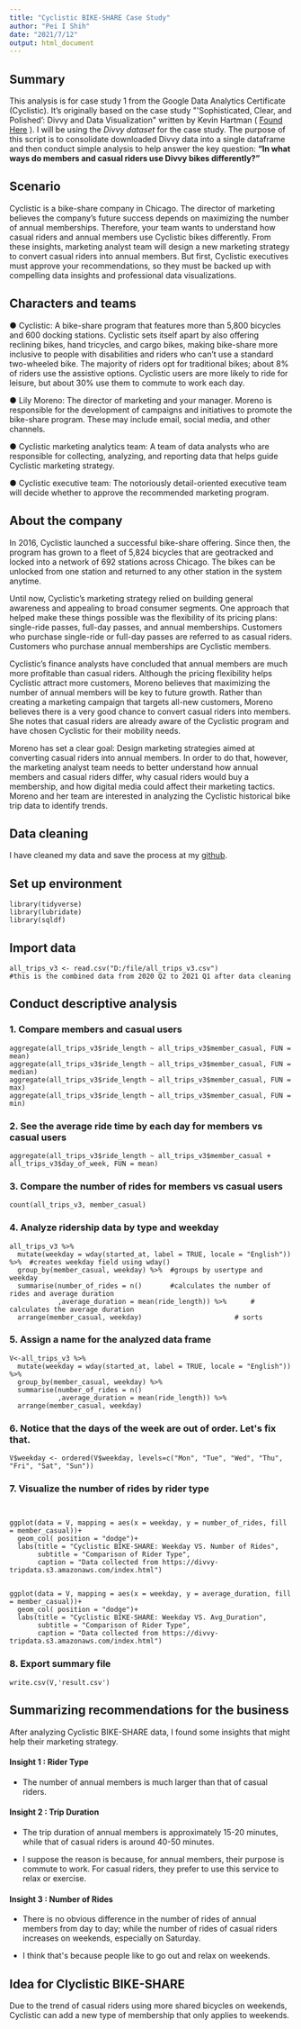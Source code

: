 ```yaml
---
title: "Cyclistic BIKE-SHARE Case Study"
author: "Pei I Shih"
date: "2021/7/12"
output: html_document
---
```


## Summary
This analysis is for case study 1 from the Google Data Analytics Certificate (Cyclistic).  It’s originally based on the case study "'Sophisticated, Clear, and Polished’: Divvy and Data Visualization" written by Kevin Hartman ( [Found Here](https://artscience.blog/home/divvy-dataviz-case-study) ). I will be using the *Divvy dataset* for the case study. The purpose of this script is to consolidate downloaded Divvy data into a single dataframe and then conduct simple analysis to help answer the key question: **“In what ways do members and casual riders use Divvy bikes differently?”**

## Scenario 
Cyclistic is a bike-share company in Chicago. The director of marketing believes the company’s future success depends on maximizing the number of annual memberships. Therefore, your team wants to understand how casual riders and annual members use Cyclistic bikes differently. From these insights, marketing analyst team will design a new marketing strategy to convert casual riders into annual members. But first, Cyclistic executives must approve your recommendations, so they must be backed up with compelling data insights and professional data visualizations.

## Characters and teams
●	Cyclistic: A bike-share program that features more than 5,800 bicycles and 600 docking stations. Cyclistic sets itself apart by also offering reclining bikes, hand tricycles, and cargo bikes, making bike-share more inclusive to people with disabilities and riders who can’t use a standard two-wheeled bike. The majority of riders opt for traditional bikes; about 8% of riders use the assistive options. Cyclistic users are more likely to ride for leisure, but about 30% use them to commute to work each day.

●	Lily Moreno: The director of marketing and your manager. Moreno is responsible for the development of campaigns and initiatives to promote the bike-share program. These may include email, social media, and other channels.

●	Cyclistic marketing analytics team: A team of data analysts who are responsible for collecting, analyzing, and reporting data that helps guide Cyclistic marketing strategy. 

●	Cyclistic executive team: The notoriously detail-oriented executive team will decide whether to approve the recommended marketing program.

## About the company
In 2016, Cyclistic launched a successful bike-share offering. Since then, the program has grown to a fleet of 5,824 bicycles that are geotracked and locked into a network of 692 stations across Chicago. The bikes can be unlocked from one station and returned to any other station in the system anytime.

Until now, Cyclistic’s marketing strategy relied on building general awareness and appealing to broad consumer segments. One approach that helped make these things possible was the flexibility of its pricing plans: single-ride passes, full-day passes, and annual memberships. Customers who purchase single-ride or full-day passes are referred to as casual riders. Customers who purchase annual memberships are Cyclistic members.

Cyclistic’s finance analysts have concluded that annual members are much more profitable than casual riders. Although the pricing flexibility helps Cyclistic attract more customers, Moreno believes that maximizing the number of annual members will be key to future growth. Rather than creating a marketing campaign that targets all-new customers, Moreno believes there is a very good chance to convert casual riders into members. She notes that casual riders are already aware of the Cyclistic program and have chosen Cyclistic for their mobility needs.

Moreno has set a clear goal: Design marketing strategies aimed at converting casual riders into annual members. In order to do that, however, the marketing analyst team needs to better understand how annual members and casual riders differ, why casual riders would buy a membership, and how digital media could affect their marketing tactics. Moreno and her team are interested in analyzing the Cyclistic historical bike trip data to identify trends.

## Data cleaning
I have cleaned my data and save the process at my [github](https://github.com/Pei-I/MyPortfolio/blob/main/cyclistic.R). 

## Set up environment
```{r}
library(tidyverse)
library(lubridate)
library(sqldf)
```

## Import data
```{r}
all_trips_v3 <- read.csv("D:/file/all_trips_v3.csv")
#this is the combined data from 2020 Q2 to 2021 Q1 after data cleaning
```

## Conduct descriptive analysis


### 1. Compare members and casual users

```{r}
aggregate(all_trips_v3$ride_length ~ all_trips_v3$member_casual, FUN = mean)
aggregate(all_trips_v3$ride_length ~ all_trips_v3$member_casual, FUN = median)
aggregate(all_trips_v3$ride_length ~ all_trips_v3$member_casual, FUN = max)
aggregate(all_trips_v3$ride_length ~ all_trips_v3$member_casual, FUN = min)

```

### 2. See the average ride time by each day for members vs casual users

```{r}
aggregate(all_trips_v3$ride_length ~ all_trips_v3$member_casual + all_trips_v3$day_of_week, FUN = mean)
```

### 3. Compare the number of rides for members vs casual users 
```{r}
count(all_trips_v3, member_casual)
```

### 4. Analyze ridership data by type and weekday

```{r}
all_trips_v3 %>% 
  mutate(weekday = wday(started_at, label = TRUE, locale = "English")) %>%  #creates weekday field using wday()
  group_by(member_casual, weekday) %>%  #groups by usertype and weekday
  summarise(number_of_rides = n()		#calculates the number of rides and average duration 
            ,average_duration = mean(ride_length)) %>% 		# calculates the average duration
  arrange(member_casual, weekday)						# sorts

```


### 5. Assign a name for the analyzed data frame

```{r}
V<-all_trips_v3 %>% 
  mutate(weekday = wday(started_at, label = TRUE, locale = "English")) %>% 
  group_by(member_casual, weekday) %>% 
  summarise(number_of_rides = n()
            ,average_duration = mean(ride_length)) %>% 
  arrange(member_casual, weekday)    
```

### 6. Notice that the days of the week are out of order. Let's fix that.

```{r}
V$weekday <- ordered(V$weekday, levels=c("Mon", "Tue", "Wed", "Thu", "Fri", "Sat", "Sun"))

```


### 7. Visualize the number of rides by rider type

```{r}


ggplot(data = V, mapping = aes(x = weekday, y = number_of_rides, fill = member_casual))+
  geom_col( position = "dodge")+
  labs(title = "Cyclistic BIKE-SHARE: Weekday VS. Number of Rides", 
       subtitle = "Comparison of Rider Type", 
       caption = "Data collected from https://divvy-tripdata.s3.amazonaws.com/index.html")


ggplot(data = V, mapping = aes(x = weekday, y = average_duration, fill = member_casual))+
  geom_col( position = "dodge")+
  labs(title = "Cyclistic BIKE-SHARE: Weekday VS. Avg_Duration", 
       subtitle = "Comparison of Rider Type", 
       caption = "Data collected from https://divvy-tripdata.s3.amazonaws.com/index.html")
```

### 8. Export summary file

```{r}
write.csv(V,'result.csv')
```

## Summarizing recommendations for the business
After analyzing Cyclistic BIKE-SHARE data, I found some insights that might help their marketing strategy.


#### **Insight 1 : Rider Type** 

* The number of annual members is much larger than that of casual riders. 

#### **Insight 2 : Trip Duration**

* The trip duration of annual members is approximately 15-20 minutes, while that of casual riders is around 40-50 minutes. 

* I suppose the reason is because, for annual members, their purpose is commute to work. For casual riders, they prefer to use this service to relax or exercise.  

#### **Insight 3 : Number of Rides**

* There is no obvious difference in the number of rides of annual members from day to day; while the number of rides of casual riders increases on weekends, especially on Saturday. 

* I think that's because people like to go out and relax on weekends. 

## Idea for Clyclistic BIKE-SHARE

Due to the trend of casual riders using more shared bicycles on weekends, Cyclistic can add a new type of membership that only applies to weekends.





